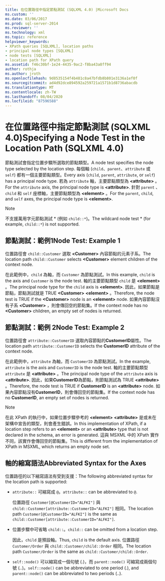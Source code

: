 ```yaml
---
title: 在位置路徑中指定節點測試 (SQLXML 4.0) |Microsoft Docs
ms.custom: ''
ms.date: 03/06/2017
ms.prod: sql-server-2014
ms.reviewer: ''
ms.technology: xml
ms.topic: reference
helpviewer_keywords:
- XPath queries [SQLXML], location paths
- principal node types [SQLXML]
- node tests [SQLXML]
- location path for XPath query
ms.assetid: f46c30bf-1e24-4435-9ac2-f8ba43a8ff94
author: rothja
ms.author: jroth
ms.openlocfilehash: 9d8535154f4b481c8a47bfdb8b801e3136a1ef0f
ms.sourcegitcommit: ad4d92dce894592a259721a1571b1d8736abacdb
ms.translationtype: MT
ms.contentlocale: zh-TW
ms.lasthandoff: 08/04/2020
ms.locfileid: "87596588"
---
```

# <a name="specifying-a-node-test-in-the-location-path-sqlxml-40"></a><span data-ttu-id="f6daa-102">在位置路徑中指定節點測試 (SQLXML 4.0)</span><span class="sxs-lookup"><span data-stu-id="f6daa-102">Specifying a Node Test in the Location Path (SQLXML 4.0)</span></span>
  <span data-ttu-id="f6daa-103">節點測試會指定位置步驟所選取的節點類型。</span><span class="sxs-lookup"><span data-stu-id="f6daa-103">A node test specifies the node type selected by the location step.</span></span> <span data-ttu-id="f6daa-104">每個軸 (`child`、`parent`、`attribute` 或 `self`) 都有一個主要節點類型。</span><span class="sxs-lookup"><span data-stu-id="f6daa-104">Every axis (`child`, `parent`, `attribute`, or `self`) has a principal node type.</span></span> <span data-ttu-id="f6daa-105">若為 `attribute` 軸，主要節點類型為 **\<attribute>** 。</span><span class="sxs-lookup"><span data-stu-id="f6daa-105">For the `attribute` axis, the principal node type is **\<attribute>**.</span></span> <span data-ttu-id="f6daa-106">針對 `parent` 、 `child` 和 `self` 座標軸，主要節點類型為 **\<element>** 。</span><span class="sxs-lookup"><span data-stu-id="f6daa-106">For the `parent`, `child`, and `self` axes, the principal node type is **\<element>**.</span></span>  
  
> [!NOTE]  
>  <span data-ttu-id="f6daa-107">不支援萬用字元節點測試 \* (例如 `child::*`)。</span><span class="sxs-lookup"><span data-stu-id="f6daa-107">The wildcard node test \* (for example, `child::*`) is not supported.</span></span>  
  
## <a name="node-test-example-1"></a><span data-ttu-id="f6daa-108">節點測試：範例1</span><span class="sxs-lookup"><span data-stu-id="f6daa-108">Node Test: Example 1</span></span>  
 <span data-ttu-id="f6daa-109">位置路徑會 `child::Customer` 選取 **\<Customer>** 內容節點的元素子系。</span><span class="sxs-lookup"><span data-stu-id="f6daa-109">The location path `child::Customer` selects **\<Customer>** element children of the context node.</span></span>  
  
 <span data-ttu-id="f6daa-110">在此範例中，`child` 為軸，而 `Customer` 為節點測試。</span><span class="sxs-lookup"><span data-stu-id="f6daa-110">In this example, `child` is the axis and `Customer` is the node test.</span></span> <span data-ttu-id="f6daa-111">軸的主要節點類型 `child` 是 **\<element>** 。</span><span class="sxs-lookup"><span data-stu-id="f6daa-111">The principal node type for the `child` axis is **\<element>**.</span></span> <span data-ttu-id="f6daa-112">因此，如果節點是節點，節點測試就是 TRUE **\<Customer>** **\<element>** 。</span><span class="sxs-lookup"><span data-stu-id="f6daa-112">Therefore, the node test is TRUE if the **\<Customer>** node is an **\<element>** node.</span></span> <span data-ttu-id="f6daa-113">如果內容節點沒有子系 **\<Customer>** ，則會傳回空的節點集。</span><span class="sxs-lookup"><span data-stu-id="f6daa-113">If the context node has no **\<Customer>** children, an empty set of nodes is returned.</span></span>  
  
## <a name="node-test-example-2"></a><span data-ttu-id="f6daa-114">節點測試：範例 2</span><span class="sxs-lookup"><span data-stu-id="f6daa-114">Node Test: Example 2</span></span>  
 <span data-ttu-id="f6daa-115">位置路徑會 `attribute::CustomerID` 選取內容節點的**CustomerID**屬性。</span><span class="sxs-lookup"><span data-stu-id="f6daa-115">The location path `attribute::CustomerID` selects the **CustomerID** attribute of the context node.</span></span>  
  
 <span data-ttu-id="f6daa-116">在此範例中，`attribute` 為軸，而 `CustomerID` 為節點測試。</span><span class="sxs-lookup"><span data-stu-id="f6daa-116">In the example, `attribute` is the axis and `CustomerID` is the node test.</span></span> <span data-ttu-id="f6daa-117">軸的主要節點類型 `attribute` 是 **\<attribute>** 。</span><span class="sxs-lookup"><span data-stu-id="f6daa-117">The principal node type of the `attribute` axis is **\<attribute>**.</span></span> <span data-ttu-id="f6daa-118">因此，如果**CustomerID**為節點，則節點測試為 TRUE **\<attribute>** 。</span><span class="sxs-lookup"><span data-stu-id="f6daa-118">Therefore, the node test is TRUE if **CustomerID** is an **\<attribute>** node.</span></span> <span data-ttu-id="f6daa-119">如果內容節點沒有**CustomerID**，則會傳回空的節點集。</span><span class="sxs-lookup"><span data-stu-id="f6daa-119">If the context node has no **CustomerID**, an empty set of nodes is returned.</span></span>  
  
> [!NOTE]  
>  <span data-ttu-id="f6daa-120">在此 XPath 的執行中，如果位置步驟參考的 **\<element>** **\<attribute>** 是或未在架構中宣告的類型，則會產生錯誤。</span><span class="sxs-lookup"><span data-stu-id="f6daa-120">In this implementation of XPath, if a location step refers to an **\<element>** or an **\<attribute>** type that is not declared in the schema, an error is generated.</span></span> <span data-ttu-id="f6daa-121">這與 MSXML 中的 XPath 實作不同，該實作會傳回空的節點集。</span><span class="sxs-lookup"><span data-stu-id="f6daa-121">This is different from the implementation of XPath in MSXML, which returns an empty node set.</span></span>  
  
## <a name="abbreviated-syntax-for-the-axes"></a><span data-ttu-id="f6daa-122">軸的縮寫語法</span><span class="sxs-lookup"><span data-stu-id="f6daa-122">Abbreviated Syntax for the Axes</span></span>  
 <span data-ttu-id="f6daa-123">位置路徑的以下縮寫語法有受到支援：</span><span class="sxs-lookup"><span data-stu-id="f6daa-123">The following abbreviated syntax for the location path is supported:</span></span>  
  
-   <span data-ttu-id="f6daa-124">`attribute::` 可縮寫成 `@`。</span><span class="sxs-lookup"><span data-stu-id="f6daa-124">`attribute::` can be abbreviated to `@`.</span></span>  
  
     <span data-ttu-id="f6daa-125">位置路徑 `Customer[@CustomerID="ALFKI"]` 與 `child::Customer[attribute::CustomerID="ALFKI"]` 相同。</span><span class="sxs-lookup"><span data-stu-id="f6daa-125">The location path `Customer[@CustomerID="ALFKI"]` is the same as `child::Customer[attribute::CustomerID="ALFKI"]`.</span></span>  
  
-   <span data-ttu-id="f6daa-126">位置步驟中可省略 `child::`。</span><span class="sxs-lookup"><span data-stu-id="f6daa-126">`child::` can be omitted from a location step.</span></span>  
  
     <span data-ttu-id="f6daa-127">因此，`child` 是預設軸。</span><span class="sxs-lookup"><span data-stu-id="f6daa-127">Thus, `child` is the default axis.</span></span> <span data-ttu-id="f6daa-128">位置路徑 `Customer/Order` 與 `child::Customer/child::Order` 相同。</span><span class="sxs-lookup"><span data-stu-id="f6daa-128">The location path `Customer/Order` is the same as `child::Customer/child::Order`.</span></span>  
  
-   <span data-ttu-id="f6daa-129">`self::node()` 可以縮寫成一個句號 (.)，而 `parent::node()` 可縮寫成兩個句號 (..)。</span><span class="sxs-lookup"><span data-stu-id="f6daa-129">`self::node()` can be abbreviated to one period (.), and `parent::node()` can be abbreviated to two periods (..).</span></span>  
  
  
